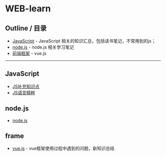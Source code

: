 # WEB-learn

## Outline / 目录

* [JavaScript](#javascript) - JavaScript 相关的知识汇总，包括读书笔记，不常用到的js；
* [node.js](#node.js) - node.js 相关学习笔记
* [前端框架](#frame) - vue.js

---


## JavaScript
* [JS补充知识点](./JavaScript.md)
* [JS语言精粹](./js语言精粹/YYJC.md)


## node.js
* [node.js](./NodeJS.md) 


## frame
* [vue.js](./vueJS.md) - vue框架使用过程中遇到的问题，新知识总结
